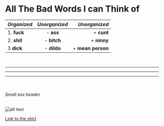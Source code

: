 #  All The Bad Words I can Think of

| *Organized*     | *Unorganized* |    *Unorganized*|
| -------------   |:-------------:|           -----:|
| 1. **fuck**     | - **ass**     |       + **cunt**|
| 2. **shit**     | - **bitch**   |      + **ninny**|
| 3 **dick**      | - **dildo**   |+ **mean person**|
<br>

---
***
___

<br>

###### Small ass header
![alt text][logo]

[Link to the shirt](https://www.amazon.com/Fuck-Off-Bitch-Notebook-Notebooks/dp/1793190062)



[logo]: https://images-na.ssl-images-amazon.com/images/I/41sDuOPO4nL._SX331_BO1,204,203,200_.jpg "Logo Title Text 2"
<br>

